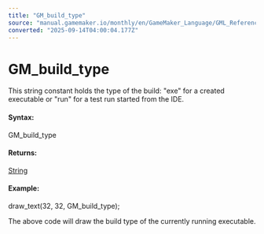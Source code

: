 ```yaml
---
title: "GM_build_type"
source: "manual.gamemaker.io/monthly/en/GameMaker_Language/GML_Reference/OS_And_Compiler/GM_build_type.htm"
converted: "2025-09-14T04:00:04.177Z"
---
```


# GM\_build\_type

This string constant holds the type of the build: "exe" for a created executable or "run" for a test run started from the IDE.

#### Syntax:

GM\_build\_type

#### Returns:

[String](../../GML_Overview/Data_Types.md)

#### Example:

draw\_text(32, 32, GM\_build\_type);

The above code will draw the build type of the currently running executable.